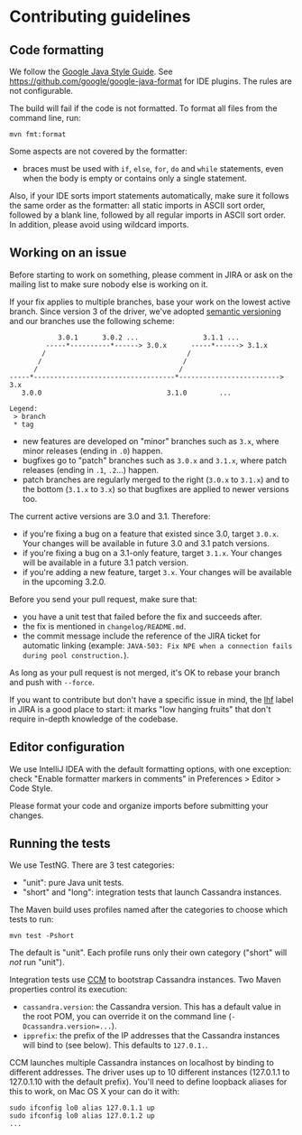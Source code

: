 # Contributing guidelines

## Code formatting

We follow the [Google Java Style Guide](https://google.github.io/styleguide/javaguide.html). See
https://github.com/google/google-java-format for IDE plugins. The rules are not configurable.

The build will fail if the code is not formatted. To format all files from the command line, run:

```
mvn fmt:format
```

Some aspects are not covered by the formatter:

* braces must be used with `if`, `else`, `for`, `do` and `while` statements, even when the body is
  empty or contains only a single statement.

Also, if your IDE sorts import statements automatically, make sure it follows the same order as the
formatter: all static imports in ASCII sort order, followed by a blank line, followed by all regular
imports in ASCII sort order.  In addition, please avoid using wildcard imports.

## Working on an issue

Before starting to work on something, please comment in JIRA or ask on the mailing list
to make sure nobody else is working on it.

If your fix applies to multiple branches, base your work on the lowest active branch. Since version 3 of the driver,
we've adopted [semantic versioning](http://semver.org/) and our branches use the following scheme:

```
            3.0.1      3.0.2 ...                3.1.1 ...
         -----*----------*------> 3.0.x      -----*------> 3.1.x
        /                                   /
       /                                   /
      /                                   /
-----*-----------------------------------*-------------------------> 3.x
   3.0.0                               3.1.0        ...

Legend:
 > branch
 * tag
```

- new features are developed on "minor" branches such as `3.x`, where minor releases (ending in `.0`) happen.
- bugfixes go to "patch" branches such as `3.0.x` and `3.1.x`, where patch releases (ending in `.1`, `.2`...) happen.
- patch branches are regularly merged to the right (`3.0.x` to `3.1.x`) and to the bottom (`3.1.x` to `3.x`) so that
  bugfixes are applied to newer versions too.

The current active versions are 3.0 and 3.1. Therefore:

- if you're fixing a bug on a feature that existed since 3.0, target `3.0.x`. Your changes will be available in future
  3.0 and 3.1 patch versions.
- if you're fixing a bug on a 3.1-only feature, target `3.1.x`. Your changes will be available in a future 3.1 patch
  version.
- if you're adding a new feature, target `3.x`. Your changes will be available in the upcoming 3.2.0.

Before you send your pull request, make sure that:

- you have a unit test that failed before the fix and succeeds after.
- the fix is mentioned in `changelog/README.md`.
- the commit message include the reference of the JIRA ticket for automatic linking
  (example: `JAVA-503: Fix NPE when a connection fails during pool construction.`).

As long as your pull request is not merged, it's OK to rebase your branch and push with
`--force`.

If you want to contribute but don't have a specific issue in mind, the [lhf](https://datastax-oss.atlassian.net/secure/IssueNavigator.jspa?reset=true&mode=hide&jqlQuery=project%20%3D%20JAVA%20AND%20status%20in%20(Open%2C%20Reopened)%20AND%20labels%20%3D%20lhf)
label in JIRA is a good place to start: it marks "low hanging fruits" that don't require
in-depth knowledge of the codebase.

## Editor configuration

We use IntelliJ IDEA with the default formatting options, with one exception: check
"Enable formatter markers in comments" in Preferences > Editor > Code Style.

Please format your code and organize imports before submitting your changes.

## Running the tests

We use TestNG. There are 3 test categories:

- "unit": pure Java unit tests.
- "short" and "long": integration tests that launch Cassandra instances.

The Maven build uses profiles named after the categories to choose which tests to run:

```
mvn test -Pshort
```

The default is "unit". Each profile runs only their own category ("short" will *not* run "unit").

Integration tests use [CCM](https://github.com/pcmanus/ccm) to bootstrap Cassandra instances.
Two Maven properties control its execution:

- `cassandra.version`: the Cassandra version. This has a default value in the root POM,
  you can override it on the command line (`-Dcassandra.version=...`).
- `ipprefix`: the prefix of the IP addresses that the Cassandra instances will bind to (see
  below). This defaults to `127.0.1.`.


CCM launches multiple Cassandra instances on localhost by binding to different addresses. The
driver uses up to 10 different instances (127.0.1.1 to 127.0.1.10 with the default prefix).
You'll need to define loopback aliases for this to work, on Mac OS X your can do it with:

```
sudo ifconfig lo0 alias 127.0.1.1 up
sudo ifconfig lo0 alias 127.0.1.2 up
...
```
